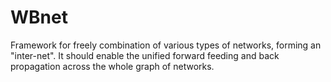 # WBnet
Framework for freely combination of various types of networks, forming an "inter-net".
It should enable the unified forward feeding and back propagation across the whole graph of networks.
